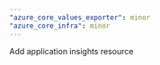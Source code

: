 ```yaml
---
"azure_core_values_exporter": minor
"azure_core_infra": minor
---
```


Add application insights resource
